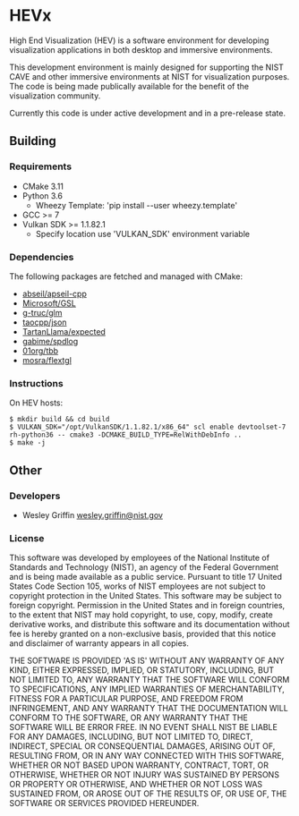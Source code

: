 HEVx
====

High End Visualization (HEV) is a software environment for developing
visualization applications in both desktop and immersive environments.

This development environment is mainly designed for supporting the NIST CAVE
and other immersive environments at NIST for visualization purposes. The code
is being made publically available for the benefit of the visualization
community.

Currently this code is under active development and in a pre-release state.

## Building

### Requirements
- CMake 3.11
- Python 3.6
  - Wheezy Template: 'pip install --user wheezy.template'
- GCC >= 7
- Vulkan SDK >= 1.1.82.1
  - Specify location use 'VULKAN_SDK' environment variable

### Dependencies
The following packages are fetched and managed with CMake:
- [abseil/apseil-cpp](https://github.com/abseil/abseil-cpp)
- [Microsoft/GSL](https://github.com/Microsoft/GSL)
- [g-truc/glm](https://github.com/g-truc/glm)
- [taocpp/json](https://github.com/taocpp/json)
- [TartanLlama/expected](https://github.com/TartanLlama/expected)
- [gabime/spdlog](https://github.com/gabime/spdlog)
- [01org/tbb](https://github.com/01org/tbb)
- [mosra/flextgl](https://github.com/mosra/flextgl)

### Instructions
On HEV hosts:
~~~
$ mkdir build && cd build
$ VULKAN_SDK="/opt/VulkanSDK/1.1.82.1/x86_64" scl enable devtoolset-7 rh-python36 -- cmake3 -DCMAKE_BUILD_TYPE=RelWithDebInfo ..
$ make -j
~~~

## Other

### Developers
- Wesley Griffin wesley.griffin@nist.gov

### License
This software was developed by employees of the National Institute of
Standards and Technology (NIST), an agency of the Federal Government and is
being made available as a public service. Pursuant to title 17 United States
Code Section 105, works of NIST employees are not subject to copyright
protection in the United States.  This software may be subject to foreign
copyright.  Permission in the United States and in foreign countries, to the
extent that NIST may hold copyright, to use, copy, modify, create derivative
works, and distribute this software and its documentation without fee is
hereby granted on a non-exclusive basis, provided that this notice and
disclaimer of warranty appears in all copies. 

THE SOFTWARE IS PROVIDED 'AS IS' WITHOUT ANY WARRANTY OF ANY KIND, EITHER
EXPRESSED, IMPLIED, OR STATUTORY, INCLUDING, BUT NOT LIMITED TO, ANY WARRANTY
THAT THE SOFTWARE WILL CONFORM TO SPECIFICATIONS, ANY IMPLIED WARRANTIES OF
MERCHANTABILITY, FITNESS FOR A PARTICULAR PURPOSE, AND FREEDOM FROM
INFRINGEMENT, AND ANY WARRANTY THAT THE DOCUMENTATION WILL CONFORM TO THE
SOFTWARE, OR ANY WARRANTY THAT THE SOFTWARE WILL BE ERROR FREE.  IN NO EVENT
SHALL NIST BE LIABLE FOR ANY DAMAGES, INCLUDING, BUT NOT LIMITED TO, DIRECT,
INDIRECT, SPECIAL OR CONSEQUENTIAL DAMAGES, ARISING OUT OF, RESULTING FROM, OR
IN ANY WAY CONNECTED WITH THIS SOFTWARE, WHETHER OR NOT BASED UPON WARRANTY,
CONTRACT, TORT, OR OTHERWISE, WHETHER OR NOT INJURY WAS SUSTAINED BY PERSONS
OR PROPERTY OR OTHERWISE, AND WHETHER OR NOT LOSS WAS SUSTAINED FROM, OR AROSE
OUT OF THE RESULTS OF, OR USE OF, THE SOFTWARE OR SERVICES PROVIDED HEREUNDER.

